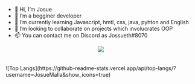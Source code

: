 - 👋 Hi, I’m Josue
- 👀 I’m a begginer developer
- 🌱 I’m currently learning Javascript, hmtl, css, java, pyhton and English
- 💞️ I’m looking to collaborate on projects which involucrates OOP
- 📫 You can contact me on Discord as Jossueth#8070

<div align="center">
  <img src="https://github-readme-stats.vercel.app/api?username=JosueMalla&show_icons=true&background_color=000000&icon_color=ff8000" href="https://github.com/JosueMalla">
</div>
<br><br>
![Top Langs](https://github-readme-stats.vercel.app/api/top-langs/?username=JosueMalla&show_icons=true)
